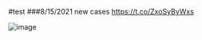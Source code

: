 

#test
###8/15/2021
new cases https://t.co/ZxoSyByWxs

![image](https://pbs.twimg.com/media/E8zHM_iVoAYVyYr.jpg)
